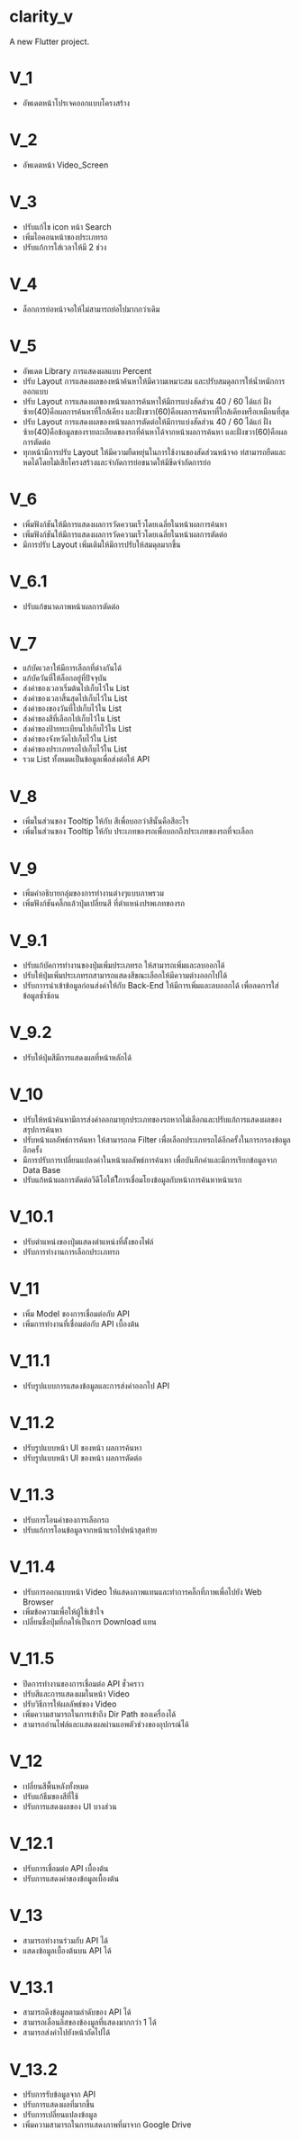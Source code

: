 # clarity_v

A new Flutter project.

# V_1
 - อัพเดตหน้าโปรเจคออกแบบโครงสร้าง

# V_2
 - อัพเดตหน้า Video_Screen

# V_3
 - ปรับแก้ไข icon หน้า Search
 - เพิ่มไอคอนหน้าของประเภทรถ
 - ปรับแก้การใส่เวลาให้มี 2 ช่วง

# V_4
 - ล็อกการย่อหน้าจอให้ไม่สามารถย่อไปมากกว่าเดิม

# V_5
 - อัพเดต Library การแสดงผลแบบ Percent 
 - ปรับ Layout การแสดงผลของหน้าค้นหาให้มีความเหมาะสม และปรับสมดุลการให้น้ำหนักการออกแบบ
 - ปรับ Layout การแสดงผลของหน้าผลการค้นหาให้มีการแบ่งสัดส่วน 40 / 60 ได้แก่ ฝั่งซ้าย(40)คือผลการค้นหาที่ใกล้เคียง และฝั่งขวา(60)คือผลการค้นหาที่ใกล้เคียงหรือเหมือนที่สุด
 - ปรับ Layout การแสดงผลของหน้าผลการตัดต่อให้มีการแบ่งสัดส่วน 40 / 60 ได้แก่ ฝั่งซ้าย(40)คือข้อมูลของรายละเอียดของรถที่ค้นหาได้จากหน้าผลการค้นหา และฝั่งขวา(60)คือผลการตัดต่อ
 - ทุกหน้ามีการปรับ Layout ให้มีความยืดหยุ่นในการใช้งานของสัดส่วนหน้าจอ ท่สามารถยืดและหดได้โดยไม่เสียโครงสร้างและจำกัดการย่อขนาดให้มีขีดจำกัดการย่อ

# V_6
 - เพิ่มฟังก์ชันให้มีการแสดงผลการวัดความเร็วโดยเฉลี่ยในหน้าผลการค้นหา
 - เพิ่มฟังก์ชันให้มีการแสดงผลการวัดความเร็วโดยเฉลี่ยในหน้าผลการตัดต่อ
 - มีการปรับ Layout เพิ่มเติมให้มีการปรับให้สมดุลมากขึ้น
# V_6.1
 - ปรับแก้ขนาดภาพหน้าผลการตัดต่อ

# V_7
 - แก้บัคเวลาให้มีการเลือกที่ต่างกันได้
 - แก้บัควันที่ให้ล็อกอยู่ที่ปัจจุบัน
 - ส่งค่าของเวลาเริ่มต้นไปเก็บไว้ใน List
 - ส่งค่าของเวลาสิ้นสุดไปเก็บไว้ใน List
 - ส่งค่าของของวันที่ไปเก็บไว้ใน List
 - ส่งค่าของสีที่เลือกไปเก็บไว้ใน List
 - ส่งค่าของป้ายทะเบียนไปเก็บไว้ใน List
 - ส่งค่าของจังหวัดไปเก็บไว้ใน List
 - ส่งค่าของประเภทรถไปเก็บไว้ใน List
 - รวม List ทั้งหมดเป็นข้อมูลเพื่อส่งต่อให้ API

# V_8
 - เพิ่มในส่วนของ Tooltip ให้กับ สีเพื่อบอกว่าสีนั้นคือสีอะไร
 - เพิ่มในส่วนของ Tooltip ให้กับ ประเภทของรถเพื่อบอกถึงประเภทของรถที่จะเลือก

# V_9
 - เพิ่มคำอธิบายกลุ่มของการทำงานต่างๆแบบภาพรวม
 - เพิ่มฟังก์ชันคลิ๊กแล้วปุ่มเปลี่ยนสี ที่ตำแหน่งปรพเภทของรถ

# V_9.1
 - ปรับแก้บัคการทำงานของปุ่มเพิ่มประเภทรถ ให้สามารถเพิ่มและลบออกได้
 - ปรับให้ปุ่มเพิ่มประเภทรถสามารถแสดงสีขณะเลือกให้มีความต่างออกไปได้
 - ปรับกาารนำเข้าข้อมูลก่อนส่งค่าให้กับ Back-End ให้มีการเพิ่มและลบออกได้ เพื่อลดการใส่ข้อมูลซ้ำซ้อน

# V_9.2
 - ปรับให้ปุ่มสีมีการแสดงผลที่หน้าหลักได้

# V_10
 - ปรับให้หน้าค้นหามีการส่งค่าออกมาทุกประเภทของรถหากไม่เลือกและปรับแก้การแสดงผลของสรุปการค้นหา
 - ปรับหน้าผลลัพธ์การค้นหา ให้สามารถกด Filter เพื่อเลือกประเภทรถได้อีกครั้งในการกรองข้อมูลอีกครั้ง
 - มีการปรับการเปลี่ยนแปลงค่าในหน้าผลลัพธ์การค้นหา เพื่อบันทึกค่าและมีการเรียกข้อมูลจาก Data Base
 - ปรับแก้หน้าผลการตัดต่อวีดีโอให้ใีการเชื่อมโยงข้อมูลกับหน้าการค้นหาหน้าแรก

# V_10.1
 - ปรับตำแหน่งของปุ่มแสดงตำแหน่งที่ตั้งของไฟล์
 - ปรับการทำงานการเลือกประเภทรถ

# V_11
 - เพิ่ม Model ของการเชื่อมต่อกับ API
 - เพิ่มการทำงานที่เชื่อมต่อกับ API เบื้องต้น


# V_11.1
 - ปรับรูปแบบการแสดงข้อมูลและการส่งค่าออกไป API

# V_11.2
 - ปรับรูปแบบหน้า UI ของหน้า ผลการค้นหา
 - ปรับรูปแบบหน้า UI ของหน้า ผลการตัดต่อ

# V_11.3
 - ปรับการโอนค่าของการเลือกรถ
 - ปรับแก้การโอนข้อมูลจากหน้าแรกไปหน้าสุดท้าย

# V_11.4
 - ปรับการออกแบบหน้า Video ให้แสดงภาพแทนและทำการคลิ๊กที่ภาพเพื่อไปยัง Web Browser
 - เพิ่มข้อความเพื่อให้ผู้ใช้เข้าใจ
 - เปลี่ยนชื่อปุ่มที่กดให้เป็นการ Download แทน

# V_11.5
 - ปิดการทำงานของการเชื่อมต่อ API ชั่วคราว 
 - ปรับสีและการแสดงผมในหน้า Video
 - ปรับวิธีการให้ผลลัพธ์ของ Video
 - เพิ่มความสามารถในการเข้าถึง Dir Path ของเครื่องได้
 - สามารถอ่านไฟล์และแสดงผลผ่านแอพตัวช่วงของอุปกรณ์ได้

# V_12
 - เปลี่ยนสีพื้นหลังทั้งหมด
 - ปรับแก้ธีมของสีที่ใช้
 - ปรับการแสดงผลของ UI บางส่วน

# V_12.1
 - ปรับการเชื่อมต่อ API เบื้องต้น
 - ปรับการแสดงค่าของข้อมูลเบื้องต้น

# V_13
 - สามารถทำงานร่วมกับ API ได้
 - แสดงข้อมูลเบื้องต้นบน API ได้

# V_13.1
 - สามารถดึงข้อมูลตามลำดับของ API ได้
 - สามารถเลื่อนลิสของข้องมูลที่แสดงมากกว่า 1 ได้
 - สามารถส่งค่าไปยังหน้าถัดไปได้

# V_13.2
 - ปรับการรับข้อมูลจาก API
 - ปรับการแสดงผลที่มากขึ้น
 - ปรับการเปลี่ยนแปลงข้อมูล
 - เพิ่มความสามารถในการแสดงภาพที่มาจาก Google Drive
